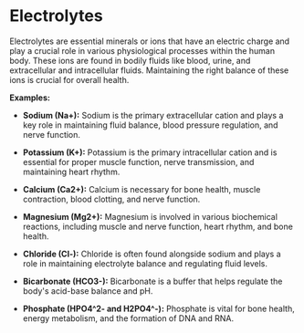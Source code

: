 # Electrolytes

Electrolytes are essential minerals or ions that have an electric charge and play a crucial role in various physiological processes within the human body. These ions are found in bodily fluids like blood, urine, and extracellular and intracellular fluids. Maintaining the right balance of these ions is crucial for overall health.

**Examples:**

* **Sodium (Na+):** Sodium is the primary extracellular cation and plays a key role in maintaining fluid balance, blood pressure regulation, and nerve function.

* **Potassium (K+):** Potassium is the primary intracellular cation and is essential for proper muscle function, nerve transmission, and maintaining heart rhythm.

* **Calcium (Ca2+):** Calcium is necessary for bone health, muscle contraction, blood clotting, and nerve function.

* **Magnesium (Mg2+):** Magnesium is involved in various biochemical reactions, including muscle and nerve function, heart rhythm, and bone health.

* **Chloride (Cl-):** Chloride is often found alongside sodium and plays a role in maintaining electrolyte balance and regulating fluid levels.

* **Bicarbonate (HCO3-):** Bicarbonate is a buffer that helps regulate the body's acid-base balance and pH.

* **Phosphate (HPO4^2- and H2PO4^-):** Phosphate is vital for bone health, energy metabolism, and the formation of DNA and RNA.
